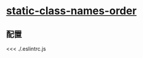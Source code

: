 # [static-class-names-order](https://eslint.vuejs.org/rules/static-class-names-order.html)

## 配置

<<< ./.eslintrc.js
